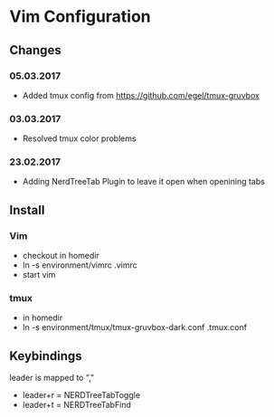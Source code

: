 # Vim Configuration

## Changes

### 05.03.2017
* Added tmux config from https://github.com/egel/tmux-gruvbox

### 03.03.2017
* Resolved tmux color problems

### 23.02.2017
* Adding NerdTreeTab Plugin to leave it open when openining tabs

## Install

### Vim

* checkout in homedir
* ln -s environment/vimrc .vimrc
* start vim

### tmux
* in homedir
* ln -s  environment/tmux/tmux-gruvbox-dark.conf .tmux.conf

## Keybindings
leader is mapped to ","
* leader+r = NERDTreeTabToggle
* leader+t = NERDTreeTabFind
